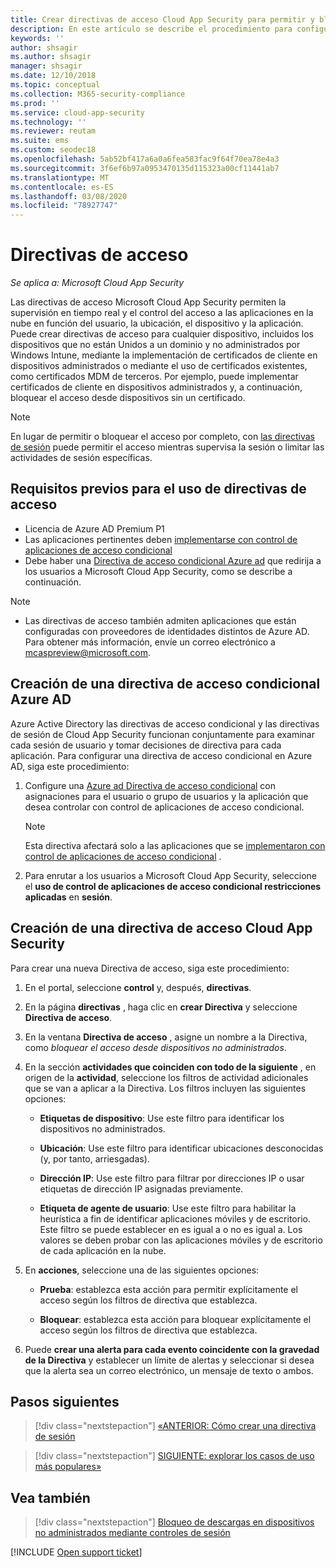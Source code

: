 ```yaml
---
title: Crear directivas de acceso Cloud App Security para permitir y bloquear el acceso
description: En este artículo se describe el procedimiento para configurar una directiva de acceso Control de aplicaciones de acceso condicional de Cloud App Security para permitir y bloquear el acceso a las aplicaciones conectadas a través de Azure AD mediante capacidades de proxy inverso.
keywords: ''
author: shsagir
ms.author: shsagir
manager: shsagir
ms.date: 12/10/2018
ms.topic: conceptual
ms.collection: M365-security-compliance
ms.prod: ''
ms.service: cloud-app-security
ms.technology: ''
ms.reviewer: reutam
ms.suite: ems
ms.custom: seodec18
ms.openlocfilehash: 5ab52bf417a6a0a6fea583fac9f64f70ea78e4a3
ms.sourcegitcommit: 3f6ef6b97a0953470135d115323a00cf11441ab7
ms.translationtype: MT
ms.contentlocale: es-ES
ms.lasthandoff: 03/08/2020
ms.locfileid: "78927747"
---
```

# <a name="access-policies"></a>Directivas de acceso

*Se aplica a: Microsoft Cloud App Security*

Las directivas de acceso Microsoft Cloud App Security permiten la supervisión en tiempo real y el control del acceso a las aplicaciones en la nube en función del usuario, la ubicación, el dispositivo y la aplicación. Puede crear directivas de acceso para cualquier dispositivo, incluidos los dispositivos que no están Unidos a un dominio y no administrados por Windows Intune, mediante la implementación de certificados de cliente en dispositivos administrados o mediante el uso de certificados existentes, como certificados MDM de terceros. Por ejemplo, puede implementar certificados de cliente en dispositivos administrados y, a continuación, bloquear el acceso desde dispositivos sin un certificado.

> [!NOTE]
> En lugar de permitir o bloquear el acceso por completo, con [las directivas de sesión](session-policy-aad.md) puede permitir el acceso mientras supervisa la sesión o limitar las actividades de sesión específicas.

## <a name="prerequisites-to-using-access-policies"></a>Requisitos previos para el uso de directivas de acceso

- Licencia de Azure AD Premium P1
- Las aplicaciones pertinentes deben [implementarse con control de aplicaciones de acceso condicional](proxy-deployment-aad.md)
- Debe haber una [Directiva de acceso condicional Azure ad](https://docs.microsoft.com/azure/active-directory/active-directory-conditional-access-azure-portal) que redirija a los usuarios a Microsoft Cloud App Security, como se describe a continuación.

> [!NOTE]
> - Las directivas de acceso también admiten aplicaciones que están configuradas con proveedores de identidades distintos de Azure AD. Para obtener más información, envíe un correo electrónico a mcaspreview@microsoft.com.

## <a name="create-an-azure-ad-conditional-access-policy"></a>Creación de una directiva de acceso condicional Azure AD

Azure Active Directory las directivas de acceso condicional y las directivas de sesión de Cloud App Security funcionan conjuntamente para examinar cada sesión de usuario y tomar decisiones de directiva para cada aplicación. Para configurar una directiva de acceso condicional en Azure AD, siga este procedimiento:

1. Configure una [Azure ad Directiva de acceso condicional](https://docs.microsoft.com/azure/active-directory/active-directory-conditional-access-azure-portal) con asignaciones para el usuario o grupo de usuarios y la aplicación que desea controlar con control de aplicaciones de acceso condicional.

    > [!NOTE]
    > Esta directiva afectará solo a las aplicaciones que se [implementaron con control de aplicaciones de acceso condicional](proxy-deployment-aad.md) .

2. Para enrutar a los usuarios a Microsoft Cloud App Security, seleccione el **uso de control de aplicaciones de acceso condicional restricciones aplicadas** en **sesión**.

## <a name="create-a-cloud-app-security-access-policy"></a>Creación de una directiva de acceso Cloud App Security

Para crear una nueva Directiva de acceso, siga este procedimiento:

1. En el portal, seleccione **control** y, después, **directivas**.
2. En la página **directivas** , haga clic en **crear Directiva** y seleccione **Directiva de acceso**.

3. En la ventana **Directiva de acceso** , asigne un nombre a la Directiva, como *bloquear el acceso desde dispositivos no administrados*.

4. En la sección **actividades que coinciden con todo de la siguiente** , en origen de la **actividad**, seleccione los filtros de actividad adicionales que se van a aplicar a la Directiva. Los filtros incluyen las siguientes opciones:

    - **Etiquetas de dispositivo**: Use este filtro para identificar los dispositivos no administrados.

    - **Ubicación**: Use este filtro para identificar ubicaciones desconocidas (y, por tanto, arriesgadas).

    - **Dirección IP**: Use este filtro para filtrar por direcciones IP o usar etiquetas de dirección IP asignadas previamente.

    - **Etiqueta de agente de usuario**: Use este filtro para habilitar la heurística a fin de identificar aplicaciones móviles y de escritorio. Este filtro se puede establecer en es igual a o no es igual a. Los valores se deben probar con las aplicaciones móviles y de escritorio de cada aplicación en la nube.

5. En **acciones**, seleccione una de las siguientes opciones:

    - **Prueba**: establezca esta acción para permitir explícitamente el acceso según los filtros de directiva que establezca.

    - **Bloquear**: establezca esta acción para bloquear explícitamente el acceso según los filtros de directiva que establezca.

6. Puede **crear una alerta para cada evento coincidente con la gravedad de la Directiva** y establecer un límite de alertas y seleccionar si desea que la alerta sea un correo electrónico, un mensaje de texto o ambos.

## <a name="next-steps"></a>Pasos siguientes

> [!div class="nextstepaction"]
> [«ANTERIOR: Cómo crear una directiva de sesión](session-policy-aad.md)

> [!div class="nextstepaction"]
> [SIGUIENTE: explorar los casos de uso más populares»](use-case-proxy-block-session-aad.md)

## <a name="see-also"></a>Vea también

> [!div class="nextstepaction"]
> [Bloqueo de descargas en dispositivos no administrados mediante controles de sesión](use-case-proxy-block-session-aad.md)

[!INCLUDE [Open support ticket](includes/support.md)]
